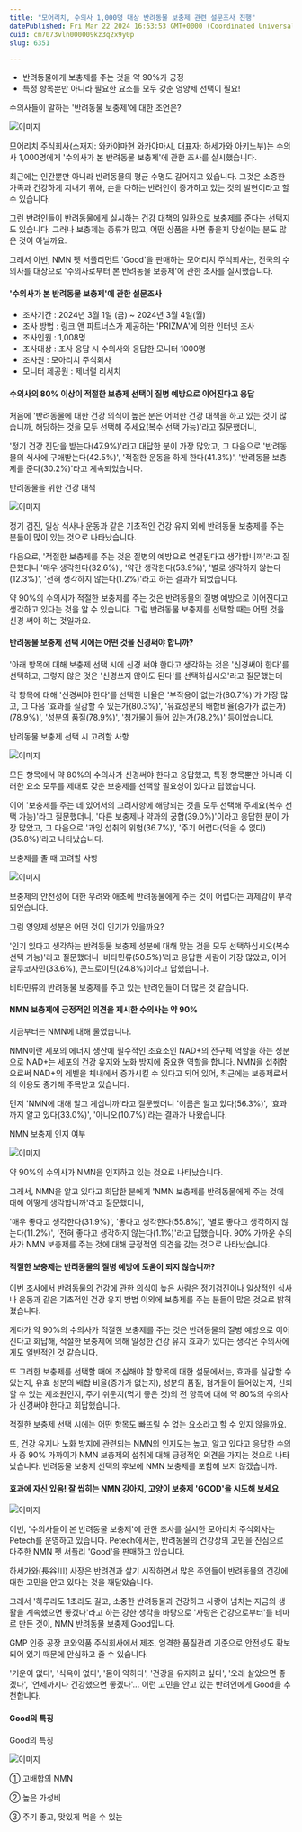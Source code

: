 ```yaml
---
title: "모어리치, 수의사 1,000명 대상 반려동물 보충제 관련 설문조사 진행"
datePublished: Fri Mar 22 2024 16:53:53 GMT+0000 (Coordinated Universal Time)
cuid: cm7073vln000009kz3q2x9y0p
slug: 6351

---
```



- 반려동물에게 보충제를 주는 것을 약 90%가 긍정
- 특정 항목뿐만 아니라 필요한 요소를 모두 갖춘 영양제 선택이 필요!

수의사들이 말하는 '반려동물 보충제'에 대한 조언은?

![이미지](https://cdn.hashnode.com/res/hashnode/image/upload/v1739261011924/b2fc50a1-ef69-414f-bf44-bb2bb0f4727d.jpeg)

모어리치 주식회사(소재지: 와카야마현 와카야마시, 대표자: 하세가와 아키노부)는 수의사 1,000명에게 '수의사가 본 반려동물 보충제'에 관한 조사를 실시했습니다.

최근에는 인간뿐만 아니라 반려동물의 평균 수명도 길어지고 있습니다. 그것은 소중한 가족과 건강하게 지내기 위해, 손을 다하는 반려인이 증가하고 있는 것의 발현이라고 할 수 있습니다.

그런 반려인들이 반려동물에게 실시하는 건강 대책의 일환으로 보충제를 준다는 선택지도 있습니다. 그러나 보충제는 종류가 많고, 어떤 상품을 사면 좋을지 망설이는 분도 많은 것이 아닐까요.

그래서 이번, NMN 펫 서플리먼트 'Good'을 판매하는 모어리치 주식회사는, 전국의 수의사를 대상으로 '수의사로부터 본 반려동물 보충제'에 관한 조사를 실시했습니다.

#### '수의사가 본 반려동물 보충제'에 관한 설문조사

- 조사기간 : 2024년 3월 1일 (금) ~ 2024년 3월 4일(월)
- 조사 방법 : 링크 앤 파트너스가 제공하는 'PRIZMA'에 의한 인터넷 조사
- 조사인원 : 1,008명
- 조사대상 : 조사 응답 시 수의사와 응답한 모니터 1000명
- 조사원 : 모아리치 주식회사
- 모니터 제공원 : 제너럴 리서치

#### 수의사의 80% 이상이 적절한 보충제 선택이 질병 예방으로 이어진다고 응답

처음에 '반려동물에 대한 건강 의식이 높은 분은 어떠한 건강 대책을 하고 있는 것이 많습니까, 해당하는 것을 모두 선택해 주세요(복수 선택 가능)'라고 질문했더니,

'정기 건강 진단을 받는다(47.9%)'라고 대답한 분이 가장 많았고, 그 다음으로 '반려동물의 식사에 구애받는다(42.5%)', '적절한 운동을 하게 한다(41.3%)', '반려동물 보충제를 준다(30.2%)'라고 계속되었습니다.

반려동물을 위한 건강 대책

![이미지](https://cdn.hashnode.com/res/hashnode/image/upload/v1739261013740/e20aa724-b08a-4229-a4e9-c5a73d89acbc.png)

정기 검진, 일상 식사나 운동과 같은 기초적인 건강 유지 외에 반려동물 보충제를 주는 분들이 많이 있는 것으로 나타났습니다.

다음으로, '적절한 보충제를 주는 것은 질병의 예방으로 연결된다고 생각합니까'라고 질문했더니 '매우 생각한다(32.6%)', '약간 생각한다(53.9%)', '별로 생각하지 않는다(12.3%)', '전혀 생각하지 않는다(1.2%)'라고 하는 결과가 되었습니다.

약 90%의 수의사가 적절한 보충제를 주는 것은 반려동물의 질병 예방으로 이어진다고 생각하고 있다는 것을 알 수 있습니다. 그럼 반려동물 보충제를 선택할 때는 어떤 것을 신경 써야 하는 것일까요.

#### 반려동물 보충제 선택 시에는 어떤 것을 신경써야 합니까?

'아래 항목에 대해 보충제 선택 시에 신경 써야 한다고 생각하는 것은 '신경써야 한다'를 선택하고, 그렇지 않은 것은 '신경쓰지 않아도 된다'를 선택하십시오'라고 질문했는데

각 항목에 대해 '신경써야 한다'를 선택한 비율은 '부작용이 없는가(80.7%)'가 가장 많고, 그 다음 '효과를 실감할 수 있는가(80.3%)', '유효성분의 배합비율(증가가 없는가)(78.9%)', '성분의 품질(78.9%)', '첨가물이 들어 있는가(78.2%)' 등이었습니다.

반려동물 보충제 선택 시 고려할 사항

![이미지](https://cdn.hashnode.com/res/hashnode/image/upload/v1739261015994/9b6c7a93-1537-466c-8b7a-a1551a160288.png)

모든 항목에서 약 80%의 수의사가 신경써야 한다고 응답했고, 특정 항목뿐만 아니라 이러한 요소 모두를 제대로 갖춘 보충제를 선택할 필요성이 있다고 답했습니다.

이어 '보충제를 주는 데 있어서의 고려사항에 해당되는 것을 모두 선택해 주세요(복수 선택 가능)'라고 질문했더니, '다른 보충제나 약과의 궁합(39.0%)'이라고 응답한 분이 가장 많았고, 그 다음으로 '과잉 섭취의 위험(36.7%)', '주기 어렵다(먹을 수 없다)(35.8%)'라고 나타났습니다.

보충제를 줄 때 고려할 사항

![이미지](https://cdn.hashnode.com/res/hashnode/image/upload/v1739261018127/30ee06ab-f188-4105-88e5-cab29366ea7b.png)

보충제의 안전성에 대한 우려와 애초에 반려동물에게 주는 것이 어렵다는 과제감이 부각되었습니다.

그럼 영양제 성분은 어떤 것이 인기가 있을까요?

'인기 있다고 생각하는 반려동물 보충제 성분에 대해 맞는 것을 모두 선택하십시오(복수선택 가능)'라고 질문했더니 '비타민류(50.5%)'라고 응답한 사람이 가장 많았고, 이어 글루코사민(33.6%), 콘드로이틴(24.8%)이라고 답했습니다.

비타민류의 반려동물 보충제를 주고 있는 반려인들이 더 많은 것 같습니다.

#### NMN 보충제에 긍정적인 의견을 제시한 수의사는 약 90%

지금부터는 NMN에 대해 물었습니다.

NMN이란 세포의 에너지 생산에 필수적인 조효소인 NAD+의 전구체 역할을 하는 성분으로 NAD+는 세포의 건강 유지와 노화 방지에 중요한 역할을 합니다. NMN을 섭취함으로써 NAD+의 레벨을 체내에서 증가시킬 수 있다고 되어 있어, 최근에는 보충제로서의 이용도 증가해 주목받고 있습니다.

먼저 'NMN에 대해 알고 계십니까'라고 질문했더니 '이름은 알고 있다(56.3%)', '효과까지 알고 있다(33.0%)', '아니오(10.7%)'라는 결과가 나왔습니다.

NMN 보충제 인지 여부

![이미지](https://cdn.hashnode.com/res/hashnode/image/upload/v1739261019973/b95ef1c2-1830-497b-b1d5-89470e80f537.png)

약 90%의 수의사가 NMN을 인지하고 있는 것으로 나타났습니다.

그래서, NMN을 알고 있다고 회답한 분에게 'NMN 보충제를 반려동물에게 주는 것에 대해 어떻게 생각합니까'라고 질문했더니,

'매우 좋다고 생각한다(31.9%)', '좋다고 생각한다(55.8%)', '별로 좋다고 생각하지 않는다(11.2%)', '전혀 좋다고 생각하지 않는다(1.1%)'라고 답했습니다. 90% 가까운 수의사가 NMN 보충제를 주는 것에 대해 긍정적인 의견을 갖는 것으로 나타났습니다.

#### 적절한 보충제는 반려동물의 질병 예방에 도움이 되지 않습니까?

이번 조사에서 반려동물의 건강에 관한 의식이 높은 사람은 정기검진이나 일상적인 식사나 운동과 같은 기초적인 건강 유지 방법 이외에 보충제를 주는 분들이 많은 것으로 밝혀졌습니다.

게다가 약 90%의 수의사가 적절한 보충제를 주는 것은 반려동물의 질병 예방으로 이어진다고 회답해, 적절한 보충제에 의해 일정한 건강 유지 효과가 있다는 생각은 수의사에게도 일반적인 것 같습니다.

또 그러한 보충제를 선택할 때에 조심해야 할 항목에 대한 설문에서는, 효과를 실감할 수 있는지, 유효 성분의 배합 비율(증가가 없는지), 성분의 품질, 첨가물이 들어있는지, 신뢰할 수 있는 제조원인지, 주기 쉬운지(먹기 좋은 것)의 전 항목에 대해 약 80%의 수의사가 신경써야 한다고 회답했습니다.

적절한 보충제 선택 시에는 어떤 항목도 빠뜨릴 수 없는 요소라고 할 수 있지 않을까요.

또, 건강 유지나 노화 방지에 관련되는 NMN의 인지도는 높고, 알고 있다고 응답한 수의사 중 90% 가까이가 NMN 보충제의 섭취에 대해 긍정적인 의견을 가지는 것으로 나타났습니다. 반려동물 보충제 선택의 후보에 NMN 보충제를 포함해 보지 않겠습니까.

#### 효과에 자신 있음! 잘 씹히는 NMN 강아지, 고양이 보충제 'GOOD'을 시도해 보세요

![이미지](https://cdn.hashnode.com/res/hashnode/image/upload/v1739261021555/302c1d43-bf39-47ba-9a36-4327018923c7.jpeg)

이번, '수의사들이 본 반려동물 보충제'에 관한 조사를 실시한 모아리치 주식회사는 Petech를 운영하고 있습니다. Petech에서는, 반려동물의 건강상의 고민을 진심으로 마주한 NMN 펫 서플리 'Good'을 판매하고 있습니다.

하세가와(長谷川) 사장은 반려견과 살기 시작하면서 많은 주인들이 반려동물의 건강에 대한 고민을 안고 있다는 것을 깨달았습니다.

그래서 '하루라도 1초라도 길고, 소중한 반려동물과 건강하고 사랑이 넘치는 지금의 생활을 계속했으면 좋겠다'라고 하는 강한 생각을 바탕으로 '사랑은 건강으로부터'를 테마로 만든 것이, NMN 반려동물 보충제 Good입니다.

GMP 인증 공장 쿄와약품 주식회사에서 제조, 엄격한 품질관리 기준으로 안전성도 확보되어 있기 때문에 안심하고 줄 수 있습니다.

'기운이 없다', '식욕이 없다', '몸이 약하다', '건강을 유지하고 싶다', '오래 살았으면 좋겠다', '언제까지나 건강했으면 좋겠다'... 이런 고민을 안고 있는 반려인에게 Good을 추천합니다.

#### Good의 특징

Good의 특징

![이미지](https://cdn.hashnode.com/res/hashnode/image/upload/v1739261023385/0c25809a-5201-4ad6-af8d-6b92fc2ce8e2.jpeg)

① 고배합의 NMN

② 높은 가성비

③ 주기 좋고, 맛있게 먹을 수 있는